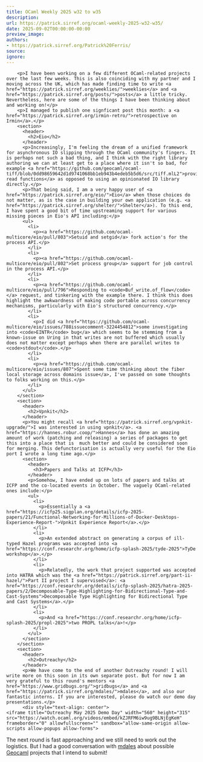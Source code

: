 ```yaml
---
title: OCaml Weekly 2025 w32 to w35
description:
url: https://patrick.sirref.org/ocaml-weekly-2025-w32-w35/
date: 2025-09-02T00:00:00-00:00
preview_image:
authors:
- https://patrick.sirref.org/Patrick%20Ferris/
source:
ignore:
---
```



        <p>I have been working on a few different OCaml-related projects over the last few weeks. This is also coinciding with my partner and I moving across the UK, which has made finding time to write <a href="https://patrick.sirref.org/weeklies/">weeklies</a> and <a href="https://patrick.sirref.org/posts/">posts</a> a little tricky. Nevertheless, here are some of the things I have been thinking about and working on!</p>
        <p>I managed to publish one signficant post this month: a <a href="https://patrick.sirref.org/irmin-retro/">retrospective on Irmin</a>.</p>
        <section>
          <header>
            <h2>Eio</h2>
          </header>
          <p>Increasingly, I'm feeling the dream of a unified framework for asynchronous IO slipping through the OCaml community's fingers. It is perhaps not such a bad thing, and I think with the right library authoring we can at least get to a place where it isn't so bad, for example <a href="https://github.com/geocaml/ocaml-tiff/blob/0dd98659642d1d9741068bb1eb943b4edeb5b5d6/src/tiff.mlL2">providing read functions</a> as opposed to using an opinionated IO library directly.</p>
          <p>That being said, I am a very happy user of <a href="https://patrick.sirref.org/eio/">Eio</a> when those choices do not matter, as is the case in building your own application (e.g. <a href="https://patrick.sirref.org/shelter/">Shelter</a>). To this end,  I have spent a good bit of time upstreaming support for various missing pieces in Eio's API including:</p>
          <ul>
            <li>
              <p><a href="https://github.com/ocaml-multicore/eio/pull/803">Setuid and setgid</a> fork action's for the process API.</p>
            </li>
            <li>
              <p><a href="https://github.com/ocaml-multicore/eio/pull/802">Set process group</a> support for job control in the process API.</p>
            </li>
            <li>
              <p><a href="https://github.com/ocaml-multicore/eio/pull/796">Responding to <code>Buf_write.of_flow</code></a> request, and tinkering with the example there. I think this does highlight the awkwardness of making code portable across concurrency mechanisms, particularly with Eio's structured concurrency.</p>
            </li>
            <li>
              <p>I did <a href="https://github.com/ocaml-multicore/eio/issues/788issuecomment-3224454812">some investigating into <code>EINTR</code> bug</a> which seems to be stemming from a known-issue on Uring in that writes are not buffered which usually does not matter except perhaps when there are parallel writes to <code>stdout</code>.</p>
            </li>
            <li>
              <p><a href="https://github.com/ocaml-multicore/eio/issues/807">Spent some time thinking about the fiber local storage across domains issue</a>, I've passed on some thoughts to folks working on this.</p>
            </li>
          </ul>
        </section>
        <section>
          <header>
            <h2>Vpnkit</h2>
          </header>
          <p>You might recall <a href="https://patrick.sirref.org/vpnkit-upgrade/">I was interested in using vpnkit</a>. <a href="https://hannes.robur.coop/">Hannes</a> has done an amazing amount of work (patching and releasing) a series of packages to get this into a place that is  much better and could be considered soon for merging. This defunctorisation is actually very useful for the Eio port I wrote a long time ago.</p>
          <section>
            <header>
              <h3>Papers and Talks at ICFP</h3>
            </header>
            <p>Somehow, I have ended up on lots of papers and talks at ICFP and the co-located events in October. The vaguely OCaml-related ones include:</p>
            <ul>
              <li>
                <p>Essentially a <a href="https://icfp25.sigplan.org/details/icfp-2025-papers/21/Functional-Networking-for-Millions-of-Docker-Desktops-Experience-Report-">Vpnkit Experience Report</a>.</p>
              </li>
              <li>
                <p>An extended abstract on generating a corpus of ill-typed Hazel programs was accepted into <a href="https://conf.researchr.org/home/icfp-splash-2025/tyde-2025">TyDe workshop</a>.</p>
              </li>
              <li>
                <p>Relatedly, the work that project supported was accepted into HATRA which was the <a href="https://patrick.sirref.org/part-ii-hazel/">Part II project I supervised</a>: <a href="https://conf.researchr.org/details/icfp-splash-2025/hatra-2025-papers/2/Decomposable-Type-Highlighting-for-Bidirectional-Type-and-Cast-Systems">Decomposable Type Highlighting for Bidirectional Type and Cast Systems</a>.</p>
              </li>
              <li>
                <p>And <a href="https://conf.researchr.org/home/icfp-splash-2025/propl-2025">two PROPL talks</a>!</p>
              </li>
            </ul>
          </section>
        </section>
        <section>
          <header>
            <h2>Outreachy</h2>
          </header>
          <p>We have come to the end of another Outreachy round! I will write more on this soon in its own separate post. But for now I am very grateful to this round's mentors <a href="https://www.gridbugs.org/">gridbugs</a> and <a href="https://patrick.sirref.org/mdales/">mdales</a>, and also our fantastic interns. If you are interested, please do watch our demo day presentations.</p>
          <div style="text-align: center">
    <iframe title="Outreachy May 2025 Demo Day" width="560" height="315" src="https://watch.ocaml.org/videos/embed/kZJRFM6iw9ug9BLNjEgKeH" frameborder="0" allowfullscreen="" sandbox="allow-same-origin allow-scripts allow-popups allow-forms">
</div>
          <p>The next round is fast approaching and we still need to work out the logistics. But I had a good conversation with <a href="https://patrick.sirref.org/mdales/">mdales</a> about possible <a href="https://patrick.sirref.org/geocaml/">Geocaml</a> projects that I intend to submit!</p>
        </section>
      </iframe></div></section>
